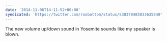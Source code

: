 ```yaml
---
date: '2014-11-06T14:11:52+00:00'
syndicated: 'https://twitter.com/roobottom/status/530370485033635840'
---
```

The new volume up/down sound in Yosemite sounds like my speaker is blown.
